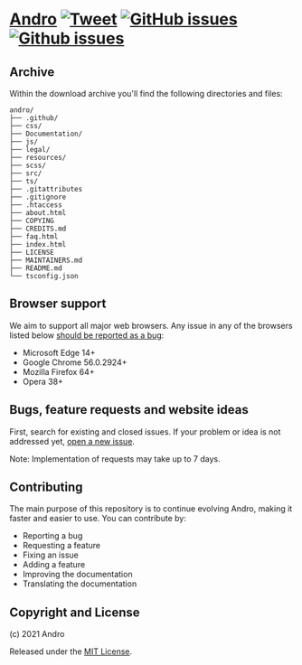 <!-- SPDX-License-Identifier: MIT -->

# [Andro](https://cmihai99.github.io/andro) [![Tweet](https://img.shields.io/twitter/url/http/shields.io.svg?style=social)](https://twitter.com/intent/tweet?text=Find%20over%20100%20new%20and%20exciting%20websites%20at&url=http://cmihai99.github.io/andro&via=androteamfaq&hashtags=andro,webdevelopment,website,websitefinder,developers) [![GitHub issues](https://img.shields.io/github/issues/CMihai99/andro)](https://github.com/CMihai99/andro/issues) [![Github issues](https://img.shields.io/github/issues-closed/CMihai99/andro)](https://github.com/CMihai99/andro/issues?q=is%3Aissue+is%3Aclosed)

## Archive

Within the download archive you'll find the following directories and files:

```
andro/
├── .github/
├── css/
├── Documentation/
├── js/
├── legal/
├── resources/
├── scss/
├── src/
├── ts/
├── .gitattributes
├── .gitignore
├── .htaccess
├── about.html
├── COPYING
├── CREDITS.md
├── faq.html
├── index.html
├── LICENSE
├── MAINTAINERS.md
├── README.md
└── tsconfig.json
```

## Browser support

We aim to support all major web browsers. Any issue in any of the browsers listed below
[should be reported as a bug](https://github.com/CMihai99/andro/issues/new?assignees=&labels=bug&template=bug_report.md&title=%5BBug%5D):

- Microsoft Edge 14+
- Google Chrome 56.0.2924+
- Mozilla Firefox 64+
- Opera 38+
<!--
- Samsung Internet 6.2.01.12+
- Huawei Browser 9.1.0.103+
-->

## Bugs, feature requests and website ideas

First, search for existing and closed issues.
If your problem or idea is not addressed yet,
[open a new issue](https://github.com/CMihai99/andro/issues/new/choose).

Note: Implementation of requests may take up to 7 days.

## Contributing

The main purpose of this repository is to continue evolving Andro,
making it faster and easier to use. You can contribute by:

- Reporting a bug
- Requesting a feature
- Fixing an issue
- Adding a feature
- Improving the documentation
- Translating the documentation

## Copyright and License

(c) 2021 Andro

Released under the [MIT License](https://github.com/CMihai99/andro/blob/main/LICENSE).